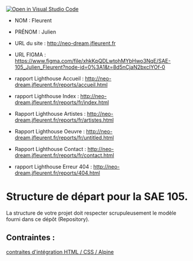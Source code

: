 [![Open in Visual Studio Code](https://classroom.github.com/assets/open-in-vscode-c66648af7eb3fe8bc4f294546bfd86ef473780cde1dea487d3c4ff354943c9ae.svg)](https://classroom.github.com/online_ide?assignment_repo_id=9698931&assignment_repo_type=AssignmentRepo)
- NOM : Fleurent    
- PRÉNOM : Julien
- URL du site : http://neo-dream.jfleurent.fr
- URL FIGMA : https://www.figma.com/file/xhkKpQDLwtohMYbHwo3NqE/SAE-105_Julien_Fleurent?node-id=0%3A1&t=8d5nCjaN2bxcIYOf-0

- rapport Lighthouse Accueil : http://neo-dream.jfleurent.fr/reports/accueil.html

- rapport Lighthouse Index : http://neo-dream.jfleurent.fr/reports/fr/index.html

- Rapport Lighthouse Artistes : http://neo-dream.jfleurent.fr/reports/fr/artistes.html

- Rapport Lighthouse Oeuvre : http://neo-dream.jfleurent.fr/reports/fr/untitled.html

- Rapport Lighthouse Contact : http://neo-dream.jfleurent.fr/reports/fr/contact.html

- rapport Lighthouse Erreur 404 : http://neo-dream.jfleurent.fr/reports/404.html

# Structure de départ pour la SAE 105.

La structure de votre projet doit respecter scrupuleusement le modèle fourni dans ce dépôt (Repository).

## Contraintes :
[contraites d'intégration HTML / CSS / Alpine](https://moodle.univ-fcomte.fr/mod/page/view.php?id=645799)
